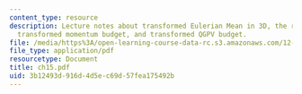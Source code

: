```yaml
---
content_type: resource
description: Lecture notes about transformed Eulerian Mean in 3D, the residual circulation,
  transformed momentum budget, and transformed QGPV budget.
file: /media/https%3A/open-learning-course-data-rc.s3.amazonaws.com/12-820-turbulence-in-the-ocean-and-atmosphere-spring-2007/3b12493d916d4d5ec69d57fea175492b_ch15.pdf
file_type: application/pdf
resourcetype: Document
title: ch15.pdf
uid: 3b12493d-916d-4d5e-c69d-57fea175492b
---
```

